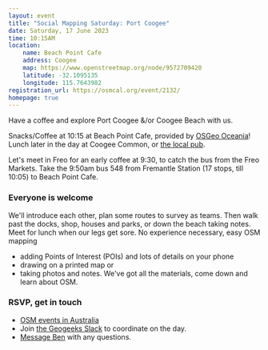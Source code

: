 ```yaml
---
layout: event
title: "Social Mapping Saturday: Port Coogee"
date: Saturday, 17 June 2023
time: 10:15AM
location:
    name: Beach Point Cafe
    address: Coogee
    map: https://www.openstreetmap.org/node/9572709420
    latitude: -32.1095135
    longitude: 115.7643982
registration_url: https://osmcal.org/event/2132/
homepage: true
---
```

Have a coffee and explore Port Coogee &/or Coogee Beach with us.

Snacks/Coffee at 10:15 at Beach Point Cafe, provided by [OSGeo Oceania](https://osgeo-oceania.org/)! Lunch later in the day at Coogee Common, or [the local pub](https://www.openstreetmap.org/node/9559691520).

Let's meet in Freo for an early coffee at 9:30, to catch the bus from the Freo Markets. Take the 9:50am bus 548 from Fremantle Station (17 stops, till 10:05) to Beach Point Cafe.

### Everyone is welcome

We'll introduce each other, plan some routes to survey as teams. Then walk past the docks, shop, houses and parks, or down the beach taking notes. Meet for lunch when our legs get sore.
No experience necessary, easy OSM mapping

* adding Points of Interest (POIs) and lots of details on your phone
* drawing on a printed map or
* taking photos and notes. We've got all the materials, come down and learn about OSM.

### RSVP, get in touch

* [OSM events in Australia](https://osmcal.org/?in=Australia)
* Join [the Geogeeks Slack](https://join.slack.com/t/geogeeks/shared_invite/zt-13fnotoqb-YkyMTmvwZEB_nDUis_30hw) to coordinate on the day.
* [Message Ben](https://www.openstreetmap.org/message/new/BudgieInWA) with any questions.
